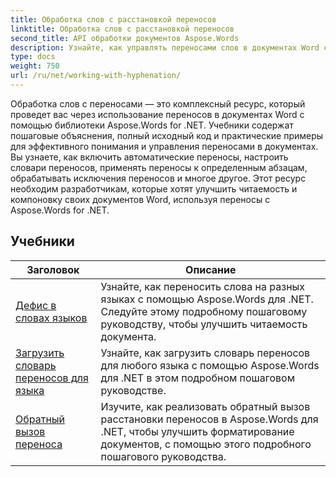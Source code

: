 ```yaml
---
title: Обработка слов с расстановкой переносов
linktitle: Обработка слов с расстановкой переносов
second_title: API обработки документов Aspose.Words
description: Узнайте, как управлять переносами слов в документах Word с помощью Aspose.Words для .NET. Включены полные руководства и практические примеры.
type: docs
weight: 750
url: /ru/net/working-with-hyphenation/
---
```

Обработка слов с переносами — это комплексный ресурс, который проведет вас через использование переносов в документах Word с помощью библиотеки Aspose.Words for .NET. Учебники содержат пошаговые объяснения, полный исходный код и практические примеры для эффективного понимания и управления переносами в документах. Вы узнаете, как включить автоматические переносы, настроить словари переносов, применять переносы к определенным абзацам, обрабатывать исключения переносов и многое другое. Этот ресурс необходим разработчикам, которые хотят улучшить читаемость и компоновку своих документов Word, используя переносы с Aspose.Words for .NET.

 ## Учебники
| Заголовок | Описание |
| --- | --- |
| [Дефис в словах языков](./hyphenate-words-of-languages/) | Узнайте, как переносить слова на разных языках с помощью Aspose.Words для .NET. Следуйте этому подробному пошаговому руководству, чтобы улучшить читаемость документа. |
| [Загрузить словарь переносов для языка](./load-hyphenation-dictionary-for-language/) | Узнайте, как загрузить словарь переносов для любого языка с помощью Aspose.Words для .NET в этом подробном пошаговом руководстве. |
| [Обратный вызов переноса](./hyphenation-callback/) | Изучите, как реализовать обратный вызов расстановки переносов в Aspose.Words для .NET, чтобы улучшить форматирование документов, с помощью этого подробного пошагового руководства. |